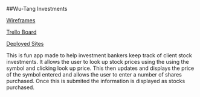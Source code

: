 

##Wu-Tang Investments




[Wireframes](https://gomockingbird.com/projects/irc9n68/4gXVnC)

[Trello Board](https://trello.com/b/LR5e2mou/stock)

[Deployed Sites](https://wu-tang-investments.herokuapp.com/)


This is fun app made to help investment bankers keep track of client stock investments. It allows the user to look up stock prices using the 
using the symbol and clicking look up price. This then updates and displays the price of the symbol  entered and allows the user to enter a number of shares purchased. Once this is submited the information is displayed as stocks purchased.